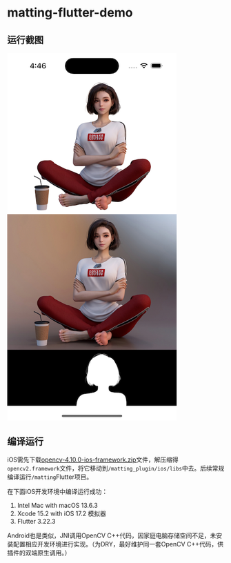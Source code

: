 # matting-flutter-demo

## 运行截图

![iOS运行截图](screenshot.png)

## 编译运行

iOS需先下载[opencv-4.10.0-ios-framework.zip](https://github.com/opencv/opencv/releases/download/4.10.0/opencv-4.10.0-ios-framework.zip)文件，解压缩得`opencv2.framework`文件，将它移动到`/matting_plugin/ios/libs`中去。后续常规编译运行`/matting`Flutter项目。

在下面iOS开发环境中编译运行成功：
1. Intel Mac with macOS 13.6.3
2. Xcode 15.2 with iOS 17.2 模拟器
3. Flutter 3.22.3

Android也是类似，JNI调用OpenCV C++代码，因家庭电脑存储空间不足，未安装配置相应开发环境进行实现。（为DRY，最好维护同一套OpenCV C++代码，供插件的双端原生调用。）

